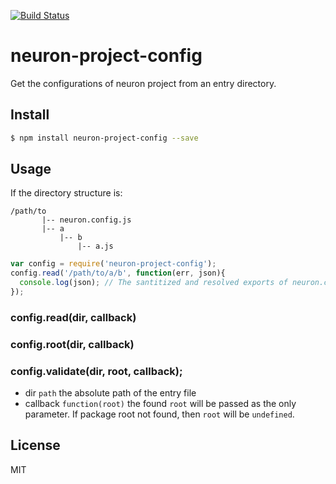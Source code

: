 [![Build Status](https://travis-ci.org/neuron-js/neuron-project-config.svg?branch=master)](https://travis-ci.org/neuron-js/neuron-project-config)
<!-- optional npm version
[![NPM version](https://badge.fury.io/js/neuron-project-config.svg)](http://badge.fury.io/js/neuron-project-config)
-->
<!-- optional npm downloads
[![npm module downloads per month](http://img.shields.io/npm/dm/neuron-project-config.svg)](https://www.npmjs.org/package/neuron-project-config)
-->
<!-- optional dependency status
[![Dependency Status](https://david-dm.org/neuron-js/neuron-project-config.svg)](https://david-dm.org/neuron-js/neuron-project-config)
-->

# neuron-project-config

Get the configurations of neuron project from an entry directory.

## Install

```sh
$ npm install neuron-project-config --save
```

## Usage

If the directory structure is:

```
/path/to
       |-- neuron.config.js
       |-- a
           |-- b
               |-- a.js
```

```js
var config = require('neuron-project-config');
config.read('/path/to/a/b', function(err, json){
  console.log(json); // The santitized and resolved exports of neuron.config.js
});
```

### config.read(dir, callback)

### config.root(dir, callback)

### config.validate(dir, root, callback);


- dir `path` the absolute path of the entry file
- callback `function(root)` the found `root` will be passed as the only parameter. If package root not found, then `root` will be `undefined`.


## License

MIT

